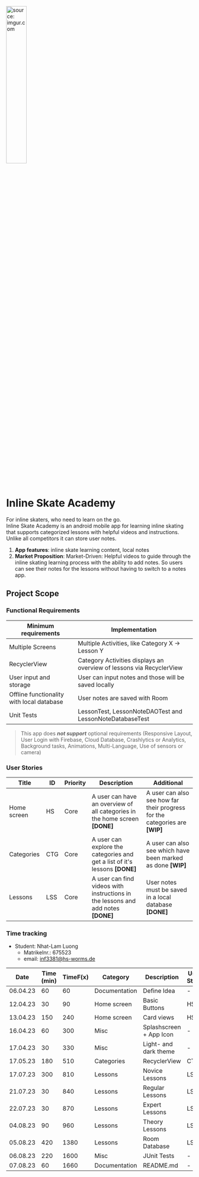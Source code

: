 <a href="https://imgur.com/5MKRkEs">
    <img src="https://i.imgur.com/5MKRkEs.png" title="source: imgur.com" width="33%" />
</a>

# Inline Skate Academy 

For inline skaters, who need to learn on the go.  
Inline Skate Academy is an android mobile app for learning inline skating  
that supports categorized lessons with helpful videos and instructions.  
Unlike all competitors it can store user notes.

1. **App features**: inline skate learning content, local notes
2. **Market Proposition**: Market-Driven: Helpful videos to guide through the inline skating learning process with the ability to add notes. So users can see their notes for the lessons without having to switch to a notes app.

## Project Scope

### Functional Requirements

| Minimum requirements                      | Implementation                                                       |
|-------------------------------------------|----------------------------------------------------------------------|
| Multiple Screens                          | Multiple Activities, like Category X -> Lesson Y                     |
| RecyclerView                              | Category Activities displays an overview of lessons via RecyclerView |
| User input and storage                    | User can input notes and those will be saved locally                 |
| Offline functionality with local database | User notes are saved with Room                                       |
| Unit Tests                                | LessonTest, LessonNoteDAOTest and LessonNoteDatabaseTest             |

> This app does ***not support*** optional requirements (Responsive Layout, User Login with Firebase, Cloud Database, Crashlytics or Analytics, Background tasks, Animations, Multi-Language, Use of sensors or camera)

### User Stories

| Title       | ID  | Priority | Description                                                                      | Additional                                                                  |
|-------------|-----|----------|----------------------------------------------------------------------------------|-----------------------------------------------------------------------------|
| Home screen | HS  | Core     | A user can have an overview of all categories in the home screen **[DONE]**      | A user can also see how far their progress for the categories are **[WIP]** |
| Categories  | CTG | Core     | A user can explore the categories and get a list of it's lessons **[DONE]**      | A user can also see which have been marked as done **[WIP]**                |
| Lessons     | LSS | Core     | A user can find videos with instructions in the lessons and add notes **[DONE]** | User notes must be saved in a local database **[DONE]**                     |

### Time tracking

- Student: Nhat-Lam Luong
   - Matrikelnr.: 675523
   - email: inf3381@hs-worms.de

| Date     | Time (min) | TimeF(x) | Category      | Description             | User Story |
|----------|------------|----------|---------------|-------------------------|------------|
| 06.04.23 | 60         | 60       | Documentation | Define Idea             | -          |
| 12.04.23 | 30         | 90       | Home screen   | Basic Buttons           | HS         |
| 13.04.23 | 150        | 240      | Home screen   | Card views              | HS         |
| 16.04.23 | 60         | 300      | Misc          | Splashscreen + App Icon | -          |
| 17.04.23 | 30         | 330      | Misc          | Light- and dark theme   | -          |
| 17.05.23 | 180        | 510      | Categories    | RecyclerView            | CTG        |
| 17.07.23 | 300        | 810      | Lessons       | Novice Lessons          | LSS        |
| 21.07.23 | 30         | 840      | Lessons       | Regular Lessons         | LSS        |
| 22.07.23 | 30         | 870      | Lessons       | Expert Lessons          | LSS        |
| 04.08.23 | 90         | 960      | Lessons       | Theory Lessons          | LSS        |
| 05.08.23 | 420        | 1380     | Lessons       | Room Database           | LSS        |
| 06.08.23 | 220        | 1600     | Misc          | JUnit Tests             | -          |
| 07.08.23 | 60         | 1660     | Documentation | README.md               | -          |